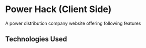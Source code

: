 # Power Hack (Client Side)

A power distribution company website offering following features

## Technologies Used

